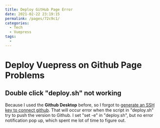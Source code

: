 ```yaml
---
title: Deploy GitHub Page Error
date: 2021-02-22 23:19:15
permalink: /pages/72c9c1/
categories:
  - Tech
  - Vuepress
tags:
  - 
---
```

# Deploy Vuepress on Github Page Problems
## Double click "deploy.sh" not working
Because I used the **Github Desktop** before, so I forgot to [generate an SSH key to connect github](https://docs.github.com/en/github/authenticating-to-github/generating-a-new-ssh-key-and-adding-it-to-the-ssh-agent). That will occur error when the script in "deploy.sh" try to push the version to Github. I set "set -e" in "deploy.sh", but no error notification pop up, which spent me lot of time to figure out.